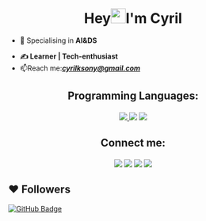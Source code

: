 

<h1 align="center">Hey<img src="https://raw.githubusercontent.com/MartinHeinz/MartinHeinz/master/wave.gif" width="30px">I'm Cyril</h1>

- 🔭 Specialising</i> in <b> AI&DS</p>
-  &#9997; Learner | Tech-enthusiast</b>
-  📫Reach me:<i>**cyrilksony@gmail.com**</i>

## <p align="center">Programming Languages:

<p align="center"> 
    <a href="https://www.java.com" target="_blank"> <img src="https://img.icons8.com/color/48/000000/java-coffee-cup-logo.png"/> </a>
    <img src="https://img.icons8.com/color/50/000000/c-programming.png"/>
    <img src="https://img.icons8.com/fluency/48/000000/python.png"/>

</p>


## <p align="center">Connect me:
<p align="center">
<a href = "https://www.linkedin.com/in/cyril-k-sony-8b1831201/"><img src="https://img.icons8.com/fluent/48/000000/linkedin.png"/></a>
<a href = "https://twitter.com/CyrilSony"><img src="https://img.icons8.com/fluent/48/000000/twitter.png"/></a>
<a href = "https://www.instagram.com/cyril_k_sony"><img src="https://img.icons8.com/fluent/48/000000/instagram-new.png"/></a>
<a href = "https://www.facebook.com/cyril.ksony">
<img src="https://img.icons8.com/fluency/48/000000/facebook-new.png"/></a>
</p>

## ❤ Followers
<a href="https://github.com/cks844?tab=followers"><img src="https://img.shields.io/github/followers/cks844?label=Followers&style=social" alt="GitHub Badge"></a>
